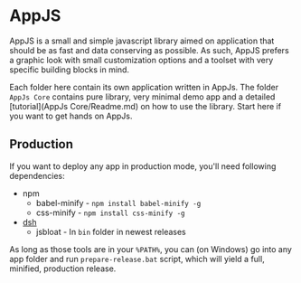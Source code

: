 # AppJS

AppJS is a small and simple javascript library aimed on application that should be as fast and data conserving as possible. As such, AppJS prefers a graphic look with small customization options and a toolset with very specific building blocks in mind.

Each folder here contain its own application written in AppJs. The folder `AppJs Core` contains pure library, very minimal demo app and a detailed [tutorial](AppJs Core/Readme.md) on how to use the library. Start here if you want to get hands on AppJs.

## Production

If you want to deploy any app in production mode, you'll need following dependencies:

 * npm
    * babel-minify - `npm install babel-minify -g`
    * css-minify - `npm install css-minify -g`
 * [dsh](https://github.com/nerudaj/dsh)
    * jsbloat - In `bin` folder in newest releases

As long as those tools are in your `%PATH%`, you can (on Windows) go into any app folder and run `prepare-release.bat` script, which will yield a full, minified, production release.
